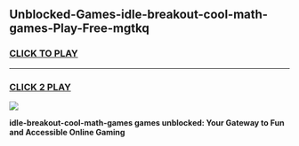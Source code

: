 
## Unblocked-Games-idle-breakout-cool-math-games-Play-Free-mgtkq
<h3>
<a href="https://premium76.site?title=idle-breakout-cool-math-games&ref=21A">CLICK TO PLAY</a></h3>
<hr>

<h3>
<a href="https://premium76.site?title=idle-breakout-cool-math-games&ref=21A">CLICK 2 PLAY</a>
  
</h3>

<a href="https://premium76.site?title=idle-breakout-cool-math-games&ref=21A"><img src="https://clearcache.store/games.png"></a>


**idle-breakout-cool-math-games games unblocked: Your Gateway to Fun and Accessible Online Gaming**
